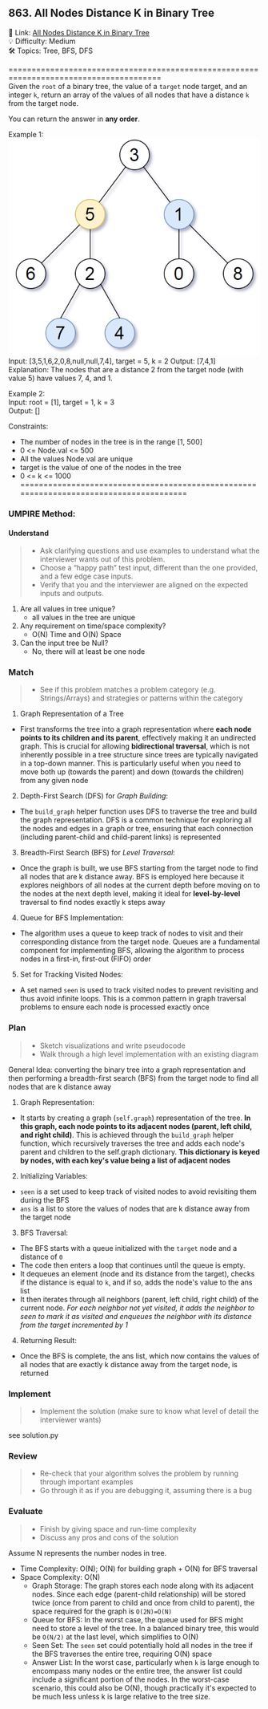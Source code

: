 ## 863. All Nodes Distance K in Binary Tree
🔗  Link: [All Nodes Distance K in Binary Tree](https://leetcode.com/problems/all-nodes-distance-k-in-binary-tree/description/)<br>
💡 Difficulty: Medium<br>
🛠️ Topics: Tree, BFS, DFS<br>

=======================================================================================<br>
Given the `root` of a binary tree, the value of a `target` node target, and an integer `k`, return an array of the values of all nodes that have a distance `k` from the target node.

You can return the answer in **any order**.<br>

Example 1:<br>
![img1](image.png)<br>
Input: [3,5,1,6,2,0,8,null,null,7,4], target = 5, k = 2
Output: [7,4,1]<br>
Explanation: The nodes that are a distance 2 from the target node (with value 5) have values 7, 4, and 1.<br>

Example 2:<br>
Input: root = [1], target = 1, k = 3<br>
Output: []<br>


Constraints:<br>
- The number of nodes in the tree is in the range [1, 500]
- 0 <= Node.val <= 500
- All the values Node.val are unique
- target is the value of one of the nodes in the tree
- 0 <= k <= 1000
=======================================================================================<br>
### UMPIRE Method:
#### Understand

> - Ask clarifying questions and use examples to understand what the interviewer wants out of this problem.
> - Choose a “happy path” test input, different than the one provided, and a few edge case inputs. 
> - Verify that you and the interviewer are aligned on the expected inputs and outputs.
1. Are all values in tree unique?
    - all values in the tree are unique
2. Any requirement on time/space complexity?
    - O(N) Time and O(N) Space
3. Can the input tree be Null?
    - No, there will at least be one node


### Match
> - See if this problem matches a problem category (e.g. Strings/Arrays) and strategies or patterns within the category


1. Graph Representation of a Tree
- First transforms the tree into a graph representation where **each node points to its children and its parent**, effectively making it an undirected graph. This is crucial for allowing **bidirectional traversal**, which is not inherently possible in a tree structure since trees are typically navigated in a top-down manner. This is particularly useful when you need to move both up (towards the parent) and down (towards the children) from any given node

2. Depth-First Search (DFS) for *Graph Building*: 
- The `build_graph` helper function uses DFS to traverse the tree and build the graph representation. DFS is a common technique for exploring all the nodes and edges in a graph or tree, ensuring that each connection (including parent-child and child-parent links) is represented

3. Breadth-First Search (BFS) for *Level Traversal*: 
- Once the graph is built, we use BFS starting from the target node to find all nodes that are k distance away. BFS is employed here because it explores neighbors of all nodes at the current depth before moving on to the nodes at the next depth level, making it ideal for **level-by-level** traversal to find nodes exactly k steps away

4. Queue for BFS Implementation: 
- The algorithm uses a queue to keep track of nodes to visit and their corresponding distance from the target node. Queues are a fundamental component for implementing BFS, allowing the algorithm to process nodes in a first-in, first-out (FIFO) order

5. Set for Tracking Visited Nodes: 
- A set named `seen` is used to track visited nodes to prevent revisiting and thus avoid infinite loops. This is a common pattern in graph traversal problems to ensure each node is processed exactly once



### Plan
> - Sketch visualizations and write pseudocode
> - Walk through a high level implementation with an existing diagram

General Idea: converting the binary tree into a graph representation and then performing a breadth-first search (BFS) from the target node to find all nodes that are k distance away

1. Graph Representation: 
- It starts by creating a graph (`self.graph`) representation of the tree. **In this graph, each node points to its adjacent nodes (parent, left child, and right child)**. This is achieved through the `build_graph` helper function, which recursively traverses the tree and adds each node's parent and children to the self.graph dictionary. **This dictionary is keyed by nodes, with each key's value being a list of adjacent nodes**

2. Initializing Variables:
- `seen` is a set used to keep track of visited nodes to avoid revisiting them during the BFS
- `ans` is a list to store the values of nodes that are k distance away from the target node

3. BFS Traversal:
- The BFS starts with a queue initialized with the `target` node and a distance of `0`
- The code then enters a loop that continues until the queue is empty.
- It dequeues an element (node and its distance from the target), checks if the distance is equal to `k`, and if so, adds the node's value to the ans list
- It then iterates through all neighbors (parent, left child, right child) of the current node. *For each neighbor not yet visited, it adds the neighbor to seen to mark it as visited and enqueues the neighbor with its distance from the target incremented by 1*

4. Returning Result: 
- Once the BFS is complete, the ans list, which now contains the values of all nodes that are exactly k distance away from the target node, is returned



### Implement
> - Implement the solution (make sure to know what level of detail the interviewer wants)

see solution.py

### Review
> - Re-check that your algorithm solves the problem by running through important examples
> - Go through it as if you are debugging it, assuming there is a bug
### Evaluate
> - Finish by giving space and run-time complexity
> - Discuss any pros and cons of the solution

Assume N represents the number nodes in tree.

- Time Complexity: O(N); O(N) for building graph + O(N) for BFS traversal
- Space Complexity: O(N)
    - Graph Storage: The graph stores each node along with its adjacent nodes. Since each edge (parent-child relationship) will be stored twice (once from parent to child and once from child to parent), the space required for the graph is `O(2N)=O(N)`
    - Queue for BFS: In the worst case, the queue used for BFS might need to store a level of the tree. In a balanced binary tree, this would be `O(N/2)` at the last level, which simplifies to O(N)
    - Seen Set: The `seen` set could potentially hold all nodes in the tree if the BFS traverses the entire tree, requiring O(N) space
    - Answer List: In the worst case, particularly when `k` is large enough to encompass many nodes or the entire tree, the answer list could include a significant portion of the nodes. In the worst-case scenario, this could also be O(N), though practically it's expected to be much less unless k is large relative to the tree size.
